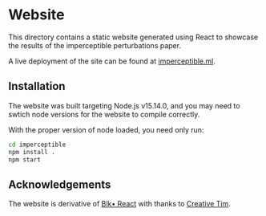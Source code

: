 # Website

This directory contains a static website generated using React to showcase the results of the imperceptible perturbations paper.

A live deployment of the site can be found at [imperceptible.ml](https://imperceptible.ml).

## Installation

The website was built targeting Node.js v15.14.0, and you may need to swtich node versions for the website to compile correctly.

With the proper version of node loaded, you need only run:

```sh
cd imperceptible
npm install .
npm start
```

## Acknowledgements

The website is derivative of [Blk• React](https://github.com/creativetimofficial/blk-design-system-react) with thanks to [Creative Tim](https://www.creative-tim.com).